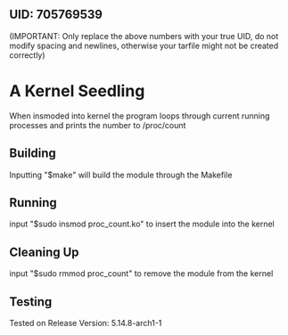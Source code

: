 ## UID: 705769539

(IMPORTANT: Only replace the above numbers with your true UID, do not modify spacing and newlines, otherwise your tarfile might not be created correctly)

# A Kernel Seedling

When insmoded into kernel the program loops through current running processes and prints the number
to /proc/count

## Building

Inputting "$make" will build the module through the Makefile

## Running

input "$sudo insmod proc_count.ko" to insert the module into the kernel

## Cleaning Up

input "$sudo rmmod proc_count" to remove the module from the kernel

## Testing

Tested on Release Version: 5.14.8-arch1-1
